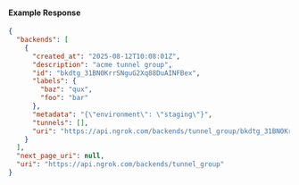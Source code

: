 <!-- Code generated for API Clients. DO NOT EDIT. -->

#### Example Response

```json
{
  "backends": [
    {
      "created_at": "2025-08-12T10:08:01Z",
      "description": "acme tunnel group",
      "id": "bkdtg_31BN0KrrSNguG2Xq88DuAINFBex",
      "labels": {
        "baz": "qux",
        "foo": "bar"
      },
      "metadata": "{\"environment\": \"staging\"}",
      "tunnels": [],
      "uri": "https://api.ngrok.com/backends/tunnel_group/bkdtg_31BN0KrrSNguG2Xq88DuAINFBex"
    }
  ],
  "next_page_uri": null,
  "uri": "https://api.ngrok.com/backends/tunnel_group"
}
```
